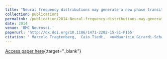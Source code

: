 ```yaml
---
title: "Neural frequency distributions may generate a new phase transition in models for synchronization"
collection: publications
permalink: /publication/2014-Neural-frequency-distributions-may-generate-a-new-phase-transition-in-models-for-synchronization
date: 2014
venue: 'BMC Neurosci.'
paperurl: 'http://dx.doi.org/10.1186/1471-2202-15-S1-P155'
citation: ' Marcelo Tragtenberg,  Caio Tiedt,  <u>Mauricio Girardi-Schappo</u>, &quot;Neural frequency distributions may generate a new phase transition in models for synchronization.&quot; BMC Neurosci., 2014.'
---
```

[Access paper here](http://dx.doi.org/10.1186/1471-2202-15-S1-P155){:target="_blank"}
